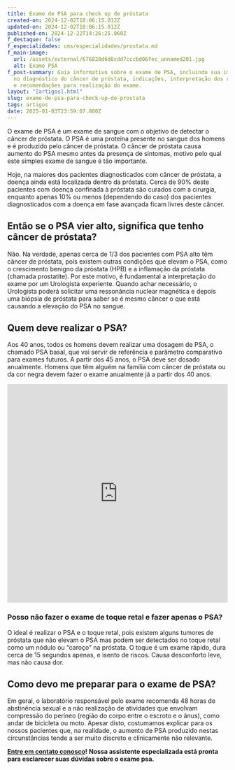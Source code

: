 ```yaml
---
title: Exame de PSA para check up de próstata
created-on: 2024-12-02T18:06:15.012Z
updated-on: 2024-12-02T18:06:15.012Z
published-on: 2024-12-22T14:26:25.060Z
f_destaque: false
f_especialidades: cms/especialidades/prostata.md
f_main-image:
  url: /assets/external/676820d6d8cdd7cccbd06fec_unnamed201.jpg
  alt: Exame PSA
f_post-summary: Guia informativo sobre o exame de PSA, incluindo sua importância
  no diagnóstico do câncer de próstata, indicações, interpretação dos resultados
  e recomendações para realização do exame.
layout: "[artigos].html"
slug: exame-de-psa-para-check-up-de-prostata
tags: artigos
date: 2025-01-03T23:59:07.800Z
---
```

O exame de PSA é um exame de sangue com o objetivo de detectar o câncer de próstata. O PSA é uma proteína presente no sangue dos homens e é produzido pelo câncer de próstata. O câncer de próstata causa aumento do PSA mesmo antes da presença de sintomas, motivo pelo qual este simples exame de sangue é tão importante.

Hoje, na maiores dos pacientes diagnosticados com câncer de próstata, a doença ainda está localizada dentro da próstata. Cerca de 90% deste pacientes com doença confinada à próstata são curados com a cirurgia, enquanto apenas 10% ou menos (dependendo do caso) dos pacientes diagnosticados com a doença em fase avançada ficam livres deste câncer.

## Então se o PSA vier alto, significa que tenho câncer de próstata?

Não. Na verdade, apenas cerca de 1/3 dos pacientes com PSA alto têm câncer de próstata, pois existem outras condições que elevam o PSA, como o crescimento benigno da próstata (HPB) e a inflamação da próstata (chamada prostatite). Por este motivo, é fundamental a interpretação do exame por um Urologista experiente. Quando achar necessário, o Urologista poderá solicitar uma ressonância nuclear magnética e depois uma biópsia de próstata para saber se é mesmo câncer o que está causando a elevação do PSA no sangue.‍

## Quem deve realizar o PSA?

Aos 40 anos, todos os homens devem realizar uma dosagem de PSA, o chamado PSA basal, que vai servir de referência e parâmetro comparativo para exames futuros. A partir dos 45 anos, o PSA deve ser dosado anualmente. Homens que têm alguém na família com câncer de próstata ou da cor negra devem fazer o exame anualmente já a partir dos 40 anos.

<div style="text-align: center; margin-bottom: 20px;">
  <iframe
    width="100%"
    height="500"
    src="https://www.youtube.com/embed/270ZnBqTaG4"
    title="Elevação do PSA. Quais são as causas?"
    frameborder="0"
    allow="accelerometer; autoplay; clipboard-write; encrypted-media; gyroscope; picture-in-picture; web-share"
    referrerpolicy="strict-origin-when-cross-origin"
    allowfullscreen
    id="responsive-video"
    style="max-width: 800px; margin: 0 auto; display: block;"
  ></iframe>
  <script>
    function adjustIframeHeight() {
      var iframe = document.getElementById('responsive-video');
      if (window.innerWidth < 768) {
        iframe.style.height = '300px'; // Altura para celular
      } else {
        iframe.style.height = '500px'; // Altura para desktop
      }
    }  </script>
</div>

### Posso não fazer o exame de toque retal e fazer apenas o PSA?

O ideal é realizar o PSA e o toque retal, pois existem alguns tumores de próstata que não elevam o PSA mas podem ser detectados no toque retal como um nódulo ou “caroço” na próstata. O toque é um exame rápido, dura cerca de 15 segundos apenas, e isento de riscos. Causa desconforto leve, mas não causa dor.

## Como devo me preparar para o exame de PSA?

Em geral, o laboratório responsável pelo exame recomenda 48 horas de abstinência sexual e a não realização de atividades que envolvam compressão do períneo (região do corpo entre o escroto e o ânus), como andar de bicicleta ou moto. Apesar disto, costumamos explicar para os nossos pacientes que, na realidade, o aumento de PSA produzido nestas circunstâncias tende a ser muito discreto e clinicamente não relevante. 

**[Entre em contato conosco](https://api.whatsapp.com/send?phone=5592982252490)! Nossa assistente especializada está pronta** **para esclarecer suas dúvidas sobre o exame psa.**